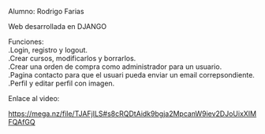 Alumno: Rodrigo Farias <br>

Web desarrollada en DJANGO <br>

Funciones: <br>
.Login, registro y logout. <br>
.Crear cursos, modificarlos y borrarlos. <br> 
.Crear una orden de compra como administrador para un usuario. <br>
.Pagina contacto para que el usuari pueda enviar un email correpsondiente. <br>
.Perfil y editar perfil con imagen. <br>

Enlace al video: <br>

https://mega.nz/file/TJAFjILS#s8cRQDtAidk9bgja2MpcanW9iev2DJoUixXIMFQAfGQ
